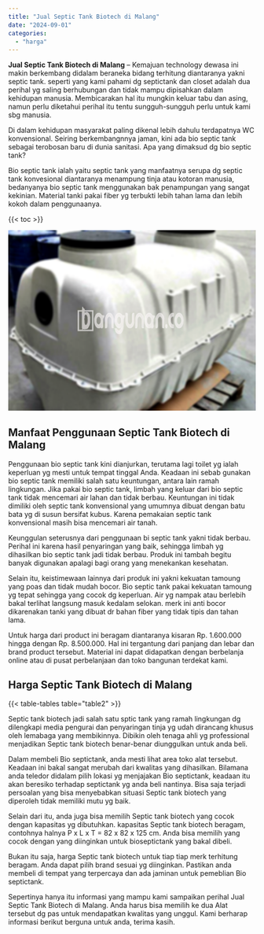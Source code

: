 ```yaml
---
title: "Jual Septic Tank Biotech di Malang"
date: "2024-09-01"
categories: 
  - "harga"
---
```


**Jual Septic Tank Biotech di Malang** – Kemajuan technology dewasa ini makin berkembang didalam beraneka bidang terhitung diantaranya yakni septic tank. seperti yang kami pahami dg septictank dan closet adalah dua perihal yg saling berhubungan dan tidak mampu dipisahkan dalam kehidupan manusia. Membicarakan hal itu mungkin keluar tabu dan asing, namun perlu diketahui perihal itu tentu sungguh-sungguh perlu untuk kami sbg manusia.

Di dalam kehidupan masyarakat paling dikenal lebih dahulu terdapatnya WC konvensional. Seiring berkembangnnya jaman, kini ada bio septic tank sebagai terobosan baru di dunia sanitasi. Apa yang dimaksud dg bio septic tank?

Bio septic tank ialah yaitu septic tank yang manfaatnya serupa dg septic tank konvesional diantaranya menampung tinja atau kotoran manusia, bedanyanya bio septic tank menggunakan bak penampungan yang sangat kekinian. Material tanki pakai fiber yg terbukti lebih tahan lama dan lebih kokoh dalam penggunaanya.

{{< toc >}}

![Jual Septic Tank Biotech di Malang](/images/jual-bio-septictank-37.png)

## Manfaat Penggunaan Septic Tank Biotech di Malang

Penggunaan bio septic tank kini dianjurkan, terutama lagi toilet yg ialah keperluan yg mesti untuk tempat tinggal Anda. Keadaan ini sebab gunakan bio septic tank memiliki salah satu keuntungan, antara lain ramah lingkungan. Jika pakai bio septic tank, limbah yang keluar dari bio septic tank tidak mencemari air lahan dan tidak berbau. Keuntungan ini tidak dimiliki oleh septic tank konvensional yang umumnya dibuat dengan batu bata yg di susun bersifat kubus. Karena pemakaian septic tank konvensional masih bisa mencemari air tanah.

Keunggulan seterusnya dari penggunaan bi septic tank yakni tidak berbau. Perihal ini karena hasil penyaringan yang baik, sehingga limbah yg dihasilkan bio septic tank jadi tidak berbau. Produk ini tambah begitu banyak digunakan apalagi bagi orang yang menekankan kesehatan.

Selain itu, keistimewaan lainnya dari produk ini yakni kekuatan tamoung yang poas dan tidak mudah bocor. Bio septic tank pakai kekuatan tamoung yg tepat sehingga yang cocok dg keperluan. Air yg nampak atau berlebih bakal terlihat langsung masuk kedalam selokan. merk ini anti bocor dikarenakan tanki yang dibuat dr bahan fiber yang tidak tipis dan tahan lama.

Untuk harga dari product ini beragam diantaranya kisaran Rp. 1.600.000 hingga dengan Rp. 8.500.000. Hal ini tergantung dari panjang dan lebar dan brand product tersebut. Material ini dapat didapatkan dengan berbelanja online atau di pusat perbelanjaan dan toko bangunan terdekat kami.

## Harga Septic Tank Biotech di Malang

{{< table-tables table="table2" >}}

Septic tank biotech jadi salah satu sptic tank yang ramah lingkungan dg dilengkapi media pengurai dan penyaringan tinja yg udah dirancang khusus oleh lemabaga yang membikinnya. Dibikin oleh tenaga ahli yg professional menjadikan Septic tank biotech benar-benar diunggulkan untuk anda beli.

Dalam membeli Bio septictank, anda mesti lihat area toko alat tersebut. Keadaan ini bakal sangat merubah dari kwalitas yang dihasilkan. Bilamana anda teledor didalam pilih lokasi yg menjajakan Bio septictank, keadaan itu akan beresiko terhadap septictank yg anda beli nantinya. Bisa saja terjadi persoalan yang bisa menyebabkan situasi Septic tank biotech yang diperoleh tidak memiliki mutu yg baik.

Selain dari itu, anda juga bisa memilih Septic tank biotech yang cocok dengan kapasitas yg dibutuhkan. kapasitas Septic tank biotech beragam, contohnya halnya P x L x T = 82 x 82 x 125 cm. Anda bisa memilih yang cocok dengan yang diinginkan untuk bioseptictank yang bakal dibeli.

Bukan itu saja, harga Septic tank biotech untuk tiap tiap merk terhitung beragam. Anda dapat pilih brand sesuai yg diinginkan. Pastikan anda membeli di tempat yang terpercaya dan ada jaminan untuk pemeblian Bio septictank.

Sepertinya hanya itu informasi yang mampu kami sampaikan perihal Jual Septic Tank Biotech di Malang. Anda harus bisa memilih ke dua Alat tersebut dg pas untuk mendapatkan kwalitas yang unggul. Kami berharap informasi berikut berguna untuk anda, terima kasih.
